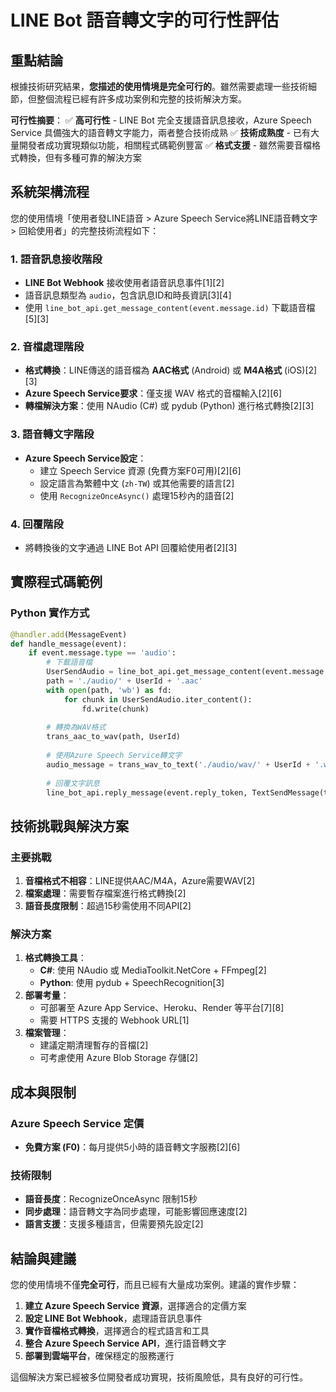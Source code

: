 # LINE Bot 語音轉文字的可行性評估

## 重點結論

根據技術研究結果，**您描述的使用情境是完全可行的**。雖然需要處理一些技術細節，但整個流程已經有許多成功案例和完整的技術解決方案。

**可行性摘要**：
✅ **高可行性** - LINE Bot 完全支援語音訊息接收，Azure Speech Service 具備強大的語音轉文字能力，兩者整合技術成熟
✅ **技術成熟度** - 已有大量開發者成功實現類似功能，相關程式碼範例豐富
✅ **格式支援** - 雖然需要音檔格式轉換，但有多種可靠的解決方案

## 系統架構流程

您的使用情境「使用者發LINE語音 > Azure Speech Service將LINE語音轉文字 > 回給使用者」的完整技術流程如下：

### 1. 語音訊息接收階段

- **LINE Bot Webhook** 接收使用者語音訊息事件[1][2]
- 語音訊息類型為 `audio`，包含訊息ID和時長資訊[3][4]
- 使用 `line_bot_api.get_message_content(event.message.id)` 下載語音檔[5][3]


### 2. 音檔處理階段

- **格式轉換**：LINE傳送的語音檔為 **AAC格式** (Android) 或 **M4A格式** (iOS)[2][3]
- **Azure Speech Service要求**：僅支援 WAV 格式的音檔輸入[2][6]
- **轉檔解決方案**：使用 NAudio (C\#) 或 pydub (Python) 進行格式轉換[2][3]


### 3. 語音轉文字階段

- **Azure Speech Service設定**：
    - 建立 Speech Service 資源 (免費方案F0可用)[2][6]
    - 設定語言為繁體中文 (`zh-TW`) 或其他需要的語言[2]
    - 使用 `RecognizeOnceAsync()` 處理15秒內的語音[2]


### 4. 回覆階段

- 將轉換後的文字通過 LINE Bot API 回覆給使用者[2][3]


## 實際程式碼範例

### Python 實作方式

```python
@handler.add(MessageEvent)
def handle_message(event):
    if event.message.type == 'audio':
        # 下載語音檔
        UserSendAudio = line_bot_api.get_message_content(event.message.id)
        path = './audio/' + UserId + '.aac'
        with open(path, 'wb') as fd:
            for chunk in UserSendAudio.iter_content():
                fd.write(chunk)
        
        # 轉換為WAV格式
        trans_aac_to_wav(path, UserId)
        
        # 使用Azure Speech Service轉文字
        audio_message = trans_wav_to_text('./audio/wav/' + UserId + '.wav')
        
        # 回覆文字訊息
        line_bot_api.reply_message(event.reply_token, TextSendMessage(text=audio_message))
```

## 技術挑戰與解決方案

### 主要挑戰

1. **音檔格式不相容**：LINE提供AAC/M4A，Azure需要WAV[2]
2. **檔案處理**：需要暫存檔案進行格式轉換[2]
3. **語音長度限制**：超過15秒需使用不同API[2]

### 解決方案

1. **格式轉換工具**：
    - **C\#**: 使用 NAudio 或 MediaToolkit.NetCore + FFmpeg[2]
    - **Python**: 使用 pydub + SpeechRecognition[3]
2. **部署考量**：
    - 可部署至 Azure App Service、Heroku、Render 等平台[7][8]
    - 需要 HTTPS 支援的 Webhook URL[1]
3. **檔案管理**：
    - 建議定期清理暫存的音檔[2]
    - 可考慮使用 Azure Blob Storage 存儲[2]

## 成本與限制

### Azure Speech Service 定價
- **免費方案 (F0)**：每月提供5小時的語音轉文字服務[2][6]


### 技術限制
- **語音長度**：RecognizeOnceAsync 限制15秒
- **同步處理**：語音轉文字為同步處理，可能影響回應速度[2]
- **語言支援**：支援多種語言，但需要預先設定[2]


## 結論與建議

您的使用情境不僅**完全可行**，而且已經有大量成功案例。建議的實作步驟：

1. **建立 Azure Speech Service 資源**，選擇適合的定價方案
2. **設定 LINE Bot Webhook**，處理語音訊息事件
3. **實作音檔格式轉換**，選擇適合的程式語言和工具
4. **整合 Azure Speech Service API**，進行語音轉文字
5. **部署到雲端平台**，確保穩定的服務運行

這個解決方案已經被多位開發者成功實現，技術風險低，具有良好的可行性。

